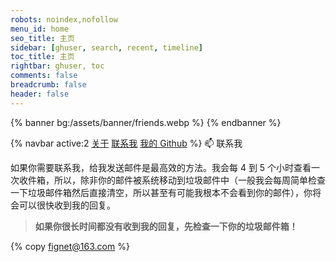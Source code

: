 ```yaml
---
robots: noindex,nofollow
menu_id: home
seo_title: 主页
sidebar: [ghuser, search, recent, timeline]
toc_title: 主页
rightbar: ghuser, toc
comments: false
breadcrumb: false
header: false
---
```


{% banner bg:/assets/banner/friends.webp %}
{% endbanner %}

{% navbar active:2 [关于](/social/about) [联系我](/social/contact-me/) [我的&nbsp;Github](/social/my-github/) %}
📫 联系我

如果你需要联系我，给我发送邮件是最高效的方法。我会每 4 到 5 个小时查看一次收件箱，所以，除非你的邮件被系统移动到垃圾邮件中（一般我会每周简单检查一下垃圾邮件箱然后直接清空，所以甚至有可能我根本不会看到你的邮件），你将会可以很快收到我的回复。

> **如果你很长时间都没有收到我的回复，先检查一下你的垃圾邮件箱！**

{% copy fignet@163.com %}

